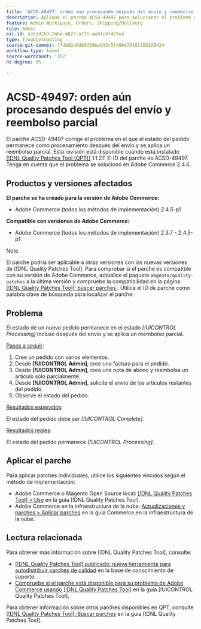 ```yaml
---
title: 'ACSD-49497: orden aún procesando después del envío y reembolso parcial'
description: Aplique el parche ACSD-49497 para solucionar el problema de Adobe Commerce en el que el estado del pedido permanece como procesamiento después del envío y se aplica un reembolso parcial.
feature: Admin Workspace, Orders, Shipping/Delivery
role: Admin
exl-id: e2e3d2b3-24be-4827-a735-aebfc6f475ea
type: Troubleshooting
source-git-commit: 7fdb02a6d89d50ea593c5fd99d78101f89198424
workflow-type: tm+mt
source-wordcount: '357'
ht-degree: 0%

---
```


# ACSD-49497: orden aún procesando después del envío y reembolso parcial

El parche ACSD-49497 corrige el problema en el que el estado del pedido permanece como procesamiento después del envío y se aplica un reembolso parcial. Esta revisión está disponible cuando está instalado [[!DNL Quality Patches Tool (QPT)]](https://experienceleague.adobe.com/en/docs/commerce-operations/tools/quality-patches-tool/quality-patches-tool-to-self-serve-quality-patches) 1.1.27. El ID del parche es ACSD-49497. Tenga en cuenta que el problema se solucionó en Adobe Commerce 2.4.6.

## Productos y versiones afectados

**El parche se ha creado para la versión de Adobe Commerce:**

* Adobe Commerce (todos los métodos de implementación) 2.4.5-p1

**Compatible con versiones de Adobe Commerce:**

* Adobe Commerce (todos los métodos de implementación) 2.3.7 - 2.4.5-p1

>[!NOTE]
>
>El parche podría ser aplicable a otras versiones con las nuevas versiones de [!DNL Quality Patches Tool]. Para comprobar si el parche es compatible con su versión de Adobe Commerce, actualice el paquete `magento/quality-patches` a la última versión y compruebe la compatibilidad en la página [[!DNL Quality Patches Tool]: buscar parches ](https://experienceleague.adobe.com/tools/commerce-quality-patches/index.html). Utilice el ID de parche como palabra clave de búsqueda para localizar el parche.

## Problema

El estado de un nuevo pedido permanece en el estado *[!UICONTROL Processing]* incluso después del envío y se aplica un reembolso parcial.

<u>Pasos a seguir</u>:

1. Cree un pedido con varios elementos.
1. Desde **[!UICONTROL Admin]**, cree una factura para el pedido.
1. Desde **[!UICONTROL Admin]**, crea una nota de abono y reembolsa un artículo sólo parcialmente.
1. Desde **[!UICONTROL Admin]**, solicite el envío de los artículos restantes del pedido.
1. Observe el estado del pedido.

<u>Resultados esperados</u>:

El estado del pedido debe ser *[!UICONTROL Complete]*.

<u>Resultados reales</u>:

El estado del pedido permanece *[!UICONTROL Processing]*.

## Aplicar el parche

Para aplicar parches individuales, utilice los siguientes vínculos según el método de implementación:

* Adobe Commerce o Magento Open Source local: [[!DNL Quality Patches Tool] > Uso](/help/tools/quality-patches-tool/usage.md) en la guía [!DNL Quality Patches Tool].
* Adobe Commerce en la infraestructura de la nube: [Actualizaciones y parches > Aplicar parches](https://experienceleague.adobe.com/docs/commerce-cloud-service/user-guide/develop/upgrade/apply-patches.html) en la guía Commerce en la infraestructura de la nube.

## Lectura relacionada

Para obtener más información sobre [!DNL Quality Patches Tool], consulte:

* [[!DNL Quality Patches Tool] publicado: nueva herramienta para autodistribuir parches de calidad](https://experienceleague.adobe.com/en/docs/commerce-operations/tools/quality-patches-tool/quality-patches-tool-to-self-serve-quality-patches) en la base de conocimiento de soporte.
* [Compruebe si el parche está disponible para su problema de Adobe Commerce usando [!DNL Quality Patches Tool]](/help/tools/quality-patches-tool/patches-available-in-qpt/check-patch-for-magento-issue-with-magento-quality-patches.md) en la guía [!UICONTROL Quality Patches Tool].


Para obtener información sobre otros parches disponibles en QPT, consulte [[!DNL Quality Patches Tool]: Buscar parches](https://experienceleague.adobe.com/tools/commerce-quality-patches/index.html) en la guía [!DNL Quality Patches Tool].
